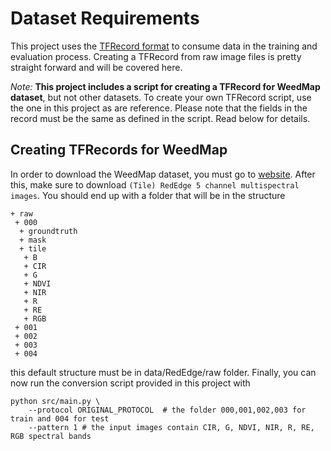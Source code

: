 # Dataset Requirements

This project uses the [TFRecord format](https://www.tensorflow.org/api_guides/python/python_io#tfrecords_format_details) to consume data in the training and evaluation process. Creating a TFRecord from raw image files is pretty straight forward and will be covered here.

*Note:* **This project includes a script for creating a TFRecord for WeedMap dataset**, but not other datasets. To create your own TFRecord script, use the one in this project as are reference. Please note that the fields in the record must be the same as defined in the script. Read below for details.

## Creating TFRecords for WeedMap

In order to download the WeedMap dataset, you must go to [website](https://projects.asl.ethz.ch/datasets/doku.php?id=weedmap:remotesensing2018weedmap). After this, make sure to download `(Tile) RedEdge 5 channel multispectral images`. You should end up with a folder that will be in the structure

```
+ raw
 + 000
  + groundtruth
  + mask
  + tile
   + B
   + CIR
   + G
   + NDVI
   + NIR
   + R
   + RE
   + RGB
 + 001
 + 002
 + 003
 + 004
```

this default structure must be in data/RedEdge/raw folder. Finally, you can now run the conversion script provided in this project with

```
python src/main.py \
	--protocol ORIGINAL_PROTOCOL  # the folder 000,001,002,003 for train and 004 for test
	--pattern 1 # the input images contain CIR, G, NDVI, NIR, R, RE, RGB spectral bands
```
